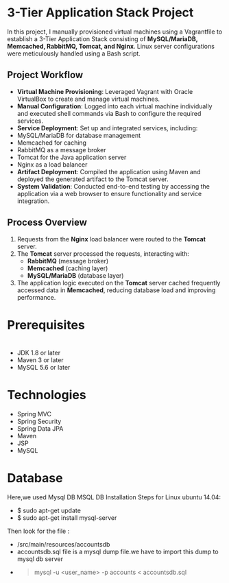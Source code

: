 # 3-Tier Application Stack Project  

In this project, I manually provisioned virtual machines using a Vagrantfile to establish a 3-Tier Application Stack consisting of **MySQL/MariaDB, Memcached, RabbitMQ, Tomcat, and Nginx**. Linux server configurations were meticulously handled using a Bash script.  

## Project Workflow  
- **Virtual Machine Provisioning**: Leveraged Vagrant with Oracle VirtualBox to create and manage virtual machines.  
- **Manual Configuration**: Logged into each virtual machine individually and executed shell commands via Bash to configure the required services.  
-  **Service Deployment**: Set up and integrated services, including:  
  - MySQL/MariaDB for database management  
  - Memcached for caching  
  - RabbitMQ as a message broker  
  - Tomcat for the Java application server  
  - Nginx as a load balancer  
-  **Artifact Deployment**: Compiled the application using Maven and deployed the generated artifact to the Tomcat server.  
-  **System Validation**: Conducted end-to-end testing by accessing the application via a web browser to ensure functionality and service integration.  

## Process Overview  
1. Requests from the **Nginx** load balancer were routed to the **Tomcat** server.  
2. The **Tomcat** server processed the requests, interacting with:  
   - **RabbitMQ** (message broker)  
   - **Memcached** (caching layer)  
   - **MySQL/MariaDB** (database layer)  
3. The application logic executed on the **Tomcat** server cached frequently accessed data in **Memcached**, reducing database load and improving performance.  

# Prerequisites
#
- JDK 1.8 or later
- Maven 3 or later
- MySQL 5.6 or later

# Technologies 
- Spring MVC
- Spring Security
- Spring Data JPA
- Maven
- JSP
- MySQL
# Database
Here,we used Mysql DB 
MSQL DB Installation Steps for Linux ubuntu 14.04:
- $ sudo apt-get update
- $ sudo apt-get install mysql-server

Then look for the file :
- /src/main/resources/accountsdb
- accountsdb.sql file is a mysql dump file.we have to import this dump to mysql db server
- > mysql -u <user_name> -p accounts < accountsdb.sql


